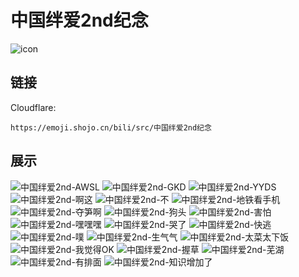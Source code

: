 # 中国绊爱2nd纪念
![icon](https://emoji.shojo.cn/bili/src/中国绊爱2nd纪念/icon.png)
## 链接
Cloudflare:
```
https://emoji.shojo.cn/bili/src/中国绊爱2nd纪念
```
## 展示
![中国绊爱2nd-AWSL](https://emoji.shojo.cn/bili/src/中国绊爱2nd纪念/中国绊爱2nd-AWSL.png)
![中国绊爱2nd-GKD](https://emoji.shojo.cn/bili/src/中国绊爱2nd纪念/中国绊爱2nd-GKD.png)
![中国绊爱2nd-YYDS](https://emoji.shojo.cn/bili/src/中国绊爱2nd纪念/中国绊爱2nd-YYDS.png)
![中国绊爱2nd-啊这](https://emoji.shojo.cn/bili/src/中国绊爱2nd纪念/中国绊爱2nd-啊这.png)
![中国绊爱2nd-不](https://emoji.shojo.cn/bili/src/中国绊爱2nd纪念/中国绊爱2nd-不.png)
![中国绊爱2nd-地铁看手机](https://emoji.shojo.cn/bili/src/中国绊爱2nd纪念/中国绊爱2nd-地铁看手机.png)
![中国绊爱2nd-夺笋啊](https://emoji.shojo.cn/bili/src/中国绊爱2nd纪念/中国绊爱2nd-夺笋啊.png)
![中国绊爱2nd-狗头](https://emoji.shojo.cn/bili/src/中国绊爱2nd纪念/中国绊爱2nd-狗头.png)
![中国绊爱2nd-害怕](https://emoji.shojo.cn/bili/src/中国绊爱2nd纪念/中国绊爱2nd-害怕.png)
![中国绊爱2nd-嘿嘿嘿](https://emoji.shojo.cn/bili/src/中国绊爱2nd纪念/中国绊爱2nd-嘿嘿嘿.png)
![中国绊爱2nd-哭了](https://emoji.shojo.cn/bili/src/中国绊爱2nd纪念/中国绊爱2nd-哭了.png)
![中国绊爱2nd-快逃](https://emoji.shojo.cn/bili/src/中国绊爱2nd纪念/中国绊爱2nd-快逃.png)
![中国绊爱2nd-噗](https://emoji.shojo.cn/bili/src/中国绊爱2nd纪念/中国绊爱2nd-噗.png)
![中国绊爱2nd-生气气](https://emoji.shojo.cn/bili/src/中国绊爱2nd纪念/中国绊爱2nd-生气气.png)
![中国绊爱2nd-太菜太下饭](https://emoji.shojo.cn/bili/src/中国绊爱2nd纪念/中国绊爱2nd-太菜太下饭.png)
![中国绊爱2nd-我觉得OK](https://emoji.shojo.cn/bili/src/中国绊爱2nd纪念/中国绊爱2nd-我觉得OK.png)
![中国绊爱2nd-握草](https://emoji.shojo.cn/bili/src/中国绊爱2nd纪念/中国绊爱2nd-握草.png)
![中国绊爱2nd-芜湖](https://emoji.shojo.cn/bili/src/中国绊爱2nd纪念/中国绊爱2nd-芜湖.png)
![中国绊爱2nd-有排面](https://emoji.shojo.cn/bili/src/中国绊爱2nd纪念/中国绊爱2nd-有排面.png)
![中国绊爱2nd-知识增加了](https://emoji.shojo.cn/bili/src/中国绊爱2nd纪念/中国绊爱2nd-知识增加了.png)
